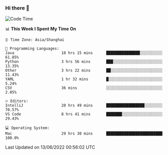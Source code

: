### Hi there 👋


<!--START_SECTION:waka-->
![Code Time](http://img.shields.io/badge/Code%20Time-0%20secs-blue)

📊 **This Week I Spent My Time On** 

```text
⌚︎ Time Zone: Asia/Shanghai

💬 Programming Languages: 
Java                     18 hrs 15 mins      ███████████████░░░░░░░░░░   61.85% 
Python                   3 hrs 56 mins       ███░░░░░░░░░░░░░░░░░░░░░░   13.35% 
Other                    3 hrs 22 mins       ██░░░░░░░░░░░░░░░░░░░░░░░   11.43% 
YAML                     1 hr 32 mins        █░░░░░░░░░░░░░░░░░░░░░░░░   5.24% 
CSV                      36 mins             ░░░░░░░░░░░░░░░░░░░░░░░░░   2.05%

🔥 Editors: 
IntelliJ                 20 hrs 49 mins      █████████████████░░░░░░░░   70.57% 
VS Code                  8 hrs 41 mins       ███████░░░░░░░░░░░░░░░░░░   29.43%

💻 Operating System: 
Mac                      29 hrs 30 mins      █████████████████████████   100.0%

```


 Last Updated on 13/06/2022 00:56:02 UTC
<!--END_SECTION:waka-->

<!--
**SillyPasty/SillyPasty** is a ✨ _special_ ✨ repository because its `README.md` (this file) appears on your GitHub profile.

Here are some ideas to get you started:

- 🔭 I’m currently working on ...
- 🌱 I’m currently learning ...
- 👯 I’m looking to collaborate on ...
- 🤔 I’m looking for help with ...
- 💬 Ask me about ...
- 📫 How to reach me: ...
- 😄 Pronouns: ...
- ⚡ Fun fact: ...
-->


